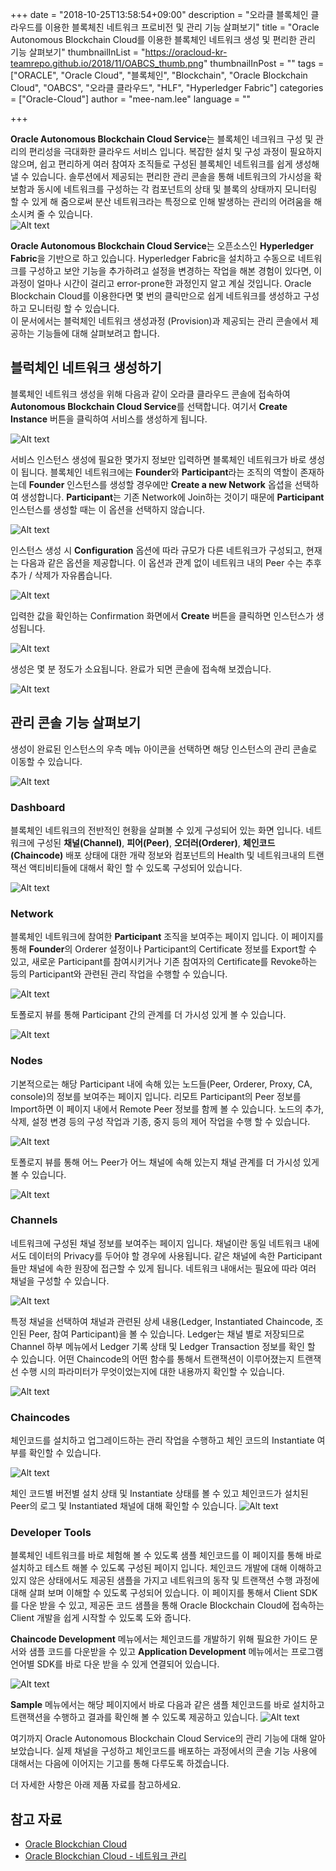 +++
date = "2018-10-25T13:58:54+09:00"
description = "오라클 블록체인 클라우드를 이용한 블록체친 네트워크 프로비전 및 관리 기능 살펴보기"
title = "Oracle Autonomous Blockchain Cloud를 이용한 블록체인 네트워크 생성 및 편리한 관리 기능 살펴보기"
thumbnailInList = "https://oracloud-kr-teamrepo.github.io/2018/11/OABCS_thumb.png"
thumbnailInPost = ""
tags = ["ORACLE", "Oracle Cloud", "블록체인", "Blockchain", "Oracle Blockchain Cloud", "OABCS", "오라클 클라우드", "HLF", "Hyperledger Fabric"]
categories = ["Oracle-Cloud"]
author = "mee-nam.lee"
language = ""  

+++

**Oracle Autonomous Blockchain Cloud Service**는 블록체인 네크워크 구성 및 관리의 편리성을 극대화한 클라우드 서비스 입니다. 복잡한 설치 및 구성 과정이 필요하지 않으며, 쉽고 편리하게 여러 참여자 조직들로 구성된 블록체인 네트워크를 쉽게 생성해 낼 수 있습니다. 솔루션에서 제공되는 편리한 관리 콘솔을 통해 네트워크의 가시성을 확보함과 동시에 네트워크를 구성하는 각 컴포넌트의 상태 및 블록의 상태까지 모니터링 할 수 있게 해 줌으로써 분산 네트워크라는 특정으로 인해 발생하는 관리의 어려움을 해소시켜 줄 수 있습니다.<br/>
![Alt text](https://monosnap.com/image/q339C1ZvLdPOLtI9chCGznCMhCckRE.png)

**Oracle Autonomous Blockchain Cloud Service**는 오픈소스인 **Hyperledger Fabric**을 기반으로 하고 있습니다. Hyperledger Fabric을 설치하고 수동으로 네트워크를 구성하고 보안 기능을 추가하려고 설정을 변경하는 작업을 해본 경험이 있다면, 이 과정이 얼마나 시간이 걸리고 error-prone한 과정인지 알고 계실 것입니다. Oracle Blockchain Cloud를 이용한다면 몇 번의 클릭만으로 쉽게 네트워크를 생성하고 구성하고 모니터링 할 수 있습니다. <br/>
이 문서에서는 블럭체인 네트워크 생성과정 (Provision)과 제공되는 관리 콘솔에서 제공하는 기능들에 대해 살펴보려고 합니다.

## 블럭체인 네트워크 생성하기
블록체인 네트워크 생성을 위해 다음과 같이 오라클 클라우드 콘솔에 접속하여 **Autonomous Blockchain Cloud Service**를 선택합니다. 여기서 **Create Instance** 버튼을 클릭하여 서비스를 생성하게 됩니다.

![Alt text](https://monosnap.com/image/Xa0L90jPUzYuNO2v4aamsrq3Pkbm51)

서비스 인스턴스 생성에 필요한 몇가지 정보만 입력하면 블록체인 네트워크가 바로 생성이 됩니다. 블록체인 네트워크에는 **Founder**와 **Participant**라는 조직의 역할이 존재하는데 **Founder** 인스턴스를 생성할 경우에만 **Create a new Network** 옵셥을 선택하여 생성합니다. **Participant**는 기존 Network에 Join하는 것이기 때문에 **Participant** 인스턴스를 생성할 때는 이 옵션을 선택하지 않습니다.

![Alt text](https://monosnap.com/image/fyRMvK7LKcGwDWCcUW56Dza6Og1K2Y.png)

인스턴스 생성 시 **Configuration** 옵션에 따라 규모가 다른 네트워크가 구성되고, 현재는 다음과 같은 옵션을 제공합니다. 이 옵션과 관계 없이 네트워크 내의 Peer 수는 추후 추가 / 삭제가 자유롭습니다. 

![Alt text](https://monosnap.com/image/fYE5kooz6q29hqSNUDrIAcZblO3SlH.png)

입력한 값을 확인하는 Confirmation 화면에서 **Create** 버튼을 클릭하면 인스턴스가 생성됩니다.

![Alt text](https://monosnap.com/image/uEmSpXHtQ9PJDazF0FjArwj5l5OCgK.png)

생성은 몇 분 정도가 소요됩니다. 완료가 되면 콘솔에 접속해 보겠습니다.

![Alt text](https://monosnap.com/image/vIN4sKVU4UhpwgtJG5aH7jdqkgfJvd.png)

## 관리 콘솔 기능 살펴보기
생성이 완료된 인스턴스의 우측 메뉴 아이콘을 선택하면 해당 인스턴스의 관리 콘솔로 이동할 수 있습니다.

![Alt text](https://monosnap.com/image/iBOSxiyEAr3kaH1sBx1kdHwp42GAqL.png)

### Dashboard
블록체인 네트워크의 전반적인 현황을 살펴볼 수 있게 구성되어 있는 화면 입니다. 네트워크에 구성된 **채널(Channel)**, **피어(Peer)**, **오더러(Orderer)**, **체인코드(Chaincode)** 배포 상태에 대한 개략 정보와 컴포넌트의 Health 및 네트워크내의 트랜잭선 액티비티들에 대해서 확인 할 수 있도록 구성되어 있습니다.

![Alt text](https://monosnap.com/image/19gBg6bfdesB7mjQH58PyMq2sozuP8.png)

### Network
블록체인 네트워크에 참여한 **Participant** 조직을 보여주는 페이지 입니다. 이 페이지를 통해 **Founder**의 Orderer 설정이나 Participant의 Certificate 정보를 Export할 수 있고, 새로운 Participant를 참여시키거나 기존 참여자의 Certificate를 Revoke하는 등의 Participant와 관련된 관리 작업을 수행할 수 있습니다.

![Alt text](https://monosnap.com/image/Ej99WcyOLw5yI0wHQtwQQYIbb2aP9U.png)

토폴로지 뷰를 통해 Participant 간의 관계를 더 가시성 있게 볼 수 있습니다.

![Alt text](https://monosnap.com/image/L2eiBmkCFGgDvs7zTixh24pBQAqsKn.png)

### Nodes 
기본적으로는 해당 Participant 내에 속해 있는 노드들(Peer, Orderer, Proxy, CA, console)의 정보를 보여주는 페이지 입니다. 리모트 Participant의 Peer 정보를 Import하면 이 페이지 내에서 Remote Peer 정보를 함께 볼 수 있습니다. 노드의 추가, 삭제, 설정 변경 등의 구성 작업과 기종, 중지 등의 제어 작업을 수행 할 수 있습니다. 

![Alt text](https://monosnap.com/image/yiYrvJKAaPRmIRqlEgSeKLahcwlS67.png)

토폴로지 뷰를 통해 어느 Peer가 어느 채널에 속해 있는지 채널 관계를 더 가시성 있게 볼 수 있습니다.

![Alt text](https://monosnap.com/image/69VwqILYU36ZYxTa9SRhu2Grm7nERu.png)

### Channels
네트워크에 구성된 채널 정보를 보여주는 페이지 입니다. 채널이란 동일 네트워크 내에서도 데이터의 Privacy를 두어야 할 경우에 사용됩니다. 같은 채널에 속한 Participant들만 채널에 속한 원장에 접근할 수 있게 됩니다. 네트워크 내애서는 필요에 따라 여러 채널을 구성할 수 있습니다.

![Alt text](https://monosnap.com/image/hRNNK3W9UYgEN5UkZA5UB6PjyviSD4.png)

특정 채널을 선택하여 채널과 관련된 상세 내용(Ledger, Instantiated Chaincode, 조인된 Peer, 참여 Participant)을 볼 수 있습니다.
Ledger는 채널 별로 저장되므로 Channel 하부 메뉴에서 Ledger 기록 상태 및 Ledger Transaction 정보를 확인 할 수 있습니다. 어떤 Chaincode의 어떤 함수를 통해서 트랜잭션이 이루어졌는지 트랜잭선 수행 시의 파라미터가 무엇이었는지에 대한 내용까지 확인할 수 있습니다.

![Alt text](https://monosnap.com/image/myIZfCoDq4Ud9GsebPTu3Xn6YsKuB5.png)

### Chaincodes
체인코드를 설치하고 업그레이드하는 관리 작업을 수행하고 체인 코드의 Instantiate 여부를 확인할 수 있습니다.

![Alt text](https://monosnap.com/image/ZcWamS9Dq9Q0buQkwEgfqCh5MdE4JP.png)

체인 코드별 버전별 설치 상태 및 Instantiate 상태를 볼 수 있고 체인코드가 설치된 Peer의 로그 및 Instantiated 채널에 대해 확인할 수 있습니다.
![Alt text](https://monosnap.com/image/1BadxytBPNMzEzfBBMPpaFzpFquHQ9.png)

### Developer Tools
블록체인 네트워크를 바로 체험해 볼 수 있도록 샘플 체인코드를 이 페이지를 통해 바로 설치하고 테스트 해볼 수 있도록 구성된 페이지 입니다. 체인코드 개발에 대해 이해하고 있지 않은 상태에서도 제공된 샘플을 가지고 네트워크의 동작 및 트랜잭션 수행 과정에 대해 살펴 보며 이해할 수 있도록 구성되어 있습니다. 이 페이지를 통해서 Client SDK를 다운 받을 수 있고, 제공돈 코드 샘플을 통해 Oracle Blockchain Cloud에 접속하는 Client 개발을 쉽게 시작할 수 있도록 도와 줍니다.

**Chaincode Development** 메뉴에서는 체인코드를 개발하기 위해 필요한 가이드 문서와 샘플 코드를 다운받을 수 있고
**Application Development** 메뉴에서는 프로그램 언어별 SDK를 바로 다운 받을 수 있게 연결되어 있습니다.

![Alt text](https://monosnap.com/image/uQ0ogNocR7QPuLedhIcES6SsbYYssC.png)

**Sample** 메뉴에서는 해당 페이지에서 바로 다음과 같은 샘플 체인코드를 바로 설치하고 트랜잭션을 수행하고 결과를 확인해 볼 수 있도록 제공하고 있습니다.
![Alt text](https://monosnap.com/image/akOTKab3kZPAYVAVgF0drvTAYmfmV2.png)

여기까지 Oracle Autonomous Blockchain Cloud Service의 관리 기능에 대해 알아보았습니다. 실제 채널을 구성하고 체인코드를 배포하는 과정에서의 콘솔 기능 사용에 대해서는 다음에 이어지는 기고를 통해 다루도록 하겠습니다.

더 자세한 사항은 아래 제품 자료를 참고하세요.

## 참고 자료
- [Oracle Blockchian Cloud](https://docs.oracle.com/en/cloud/paas/blockchain-cloud/index.html)
- [Oracle Blockchian Cloud - 네트워크 관리](https://docs.oracle.com/en/cloud/paas/blockchain-cloud/admintasks.html)
